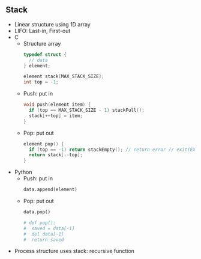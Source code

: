 ## Stack

- Linear structure using 1D array
- LIFO: Last-in, First-out
- C
  - Structure array
    ```c
    typedef struct {
      // data
    } element;

    element stack[MAX_STACK_SIZE];
    int top = -1;
    ```
  - Push: put in
    ```c
    void push(element item) {
      if (top == MAX_STACK_SIZE - 1) stackFull();
      stack[++top] = item;
    }
    ```
  - Pop: put out
    ```c
    element pop() {
      if (top == -1) return stackEmpty(); // return error // exit(EXIT_FAILURE);
      return stack[--top];
    }
    ```
- Python
  - Push: put in
    ```python
    data.append(element)
    ```
  - Pop: put out
    ```python
    data.pop()

    # def pop():
    #  saved = data[-1]
    #  del data[-1]
    #  return saved
    ```
- Process structure uses stack: recursive function
